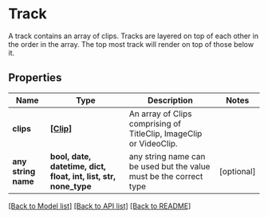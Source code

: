 # Track

A track contains an array of clips. Tracks are layered on top of each other in the order in the array. The top most track will render on top of those below it.

## Properties
Name | Type | Description | Notes
------------ | ------------- | ------------- | -------------
**clips** | [**[Clip]**](Clip.md) | An array of Clips comprising of TitleClip, ImageClip or VideoClip. | 
**any string name** | **bool, date, datetime, dict, float, int, list, str, none_type** | any string name can be used but the value must be the correct type | [optional]

[[Back to Model list]](../README.md#documentation-for-models) [[Back to API list]](../README.md#documentation-for-api-endpoints) [[Back to README]](../README.md)


